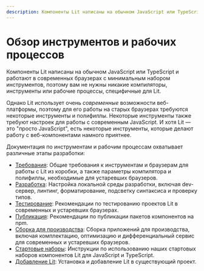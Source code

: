 ```yaml
---
description: Компоненты Lit написаны на обычном JavaScript или TypeScript и работают в современных браузерах с минимальным набором инструментов, поэтому вам не нужны никакие компиляторы, инструменты или рабочие процессы, специфичные для Lit
---
```


# Обзор инструментов и рабочих процессов

Компоненты Lit написаны на обычном JavaScript или TypeScript и работают в современных браузерах с минимальным набором инструментов, поэтому вам не нужны никакие компиляторы, инструменты или рабочие процессы, специфичные для Lit.

Однако Lit использует очень _современные_ возможности веб-платформы, поэтому для его работы на старых браузерах требуются некоторые инструменты и полифиллы. Некоторые инструменты также требуют настроек для работы с современным JavaScript. И хотя Lit — это "просто JavaScript", есть некоторые инструменты, которые делают работу с веб-компонентами намного приятнее.

Документация по инструментам и рабочим процессам охватывает различные этапы разработки:

-   [Требования](requirements.md): Общие требования к инструментам и браузерам для работы с Lit из коробки, а также параметры компилятора и полифиллы, необходимые для устаревших браузеров.
-   [Разработка](development.md): Настройка локальной среды разработки, включая dev-сервер, линтинг, форматирование, подсветку синтаксиса и проверку типов.
-   [Тестирование](testing.md): Рекомендации по тестированию проектов Lit в современных и устаревших браузерах.
-   [Публикация](publishing.md): Рекомендации по публикации пакетов компонентов на npm.
-   [Сборка для производства](production.md): Сборка приложений для производства, включая комплектацию, оптимизацию и дифференциальный сервис для современных и устаревших браузеров.
-   [Стартовые наборы](starter-kits.md): Инструкции по использованию наших стартовых наборов компонентов Lit для JavaScript и TypeScript.
-   [Добавление Lit](adding-lit.md): Установка и добавление Lit в существующий проект.

